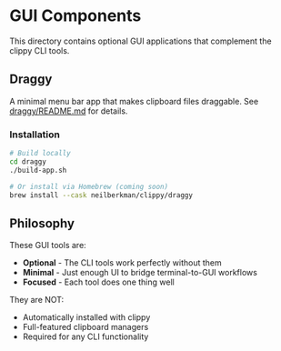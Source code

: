 # GUI Components

This directory contains optional GUI applications that complement the clippy CLI tools.

## Draggy

A minimal menu bar app that makes clipboard files draggable. See [draggy/README.md](draggy/README.md) for details.

### Installation

```bash
# Build locally
cd draggy
./build-app.sh

# Or install via Homebrew (coming soon)
brew install --cask neilberkman/clippy/draggy
```

## Philosophy

These GUI tools are:
- **Optional** - The CLI tools work perfectly without them
- **Minimal** - Just enough UI to bridge terminal-to-GUI workflows
- **Focused** - Each tool does one thing well

They are NOT:
- Automatically installed with clippy
- Full-featured clipboard managers
- Required for any CLI functionality
